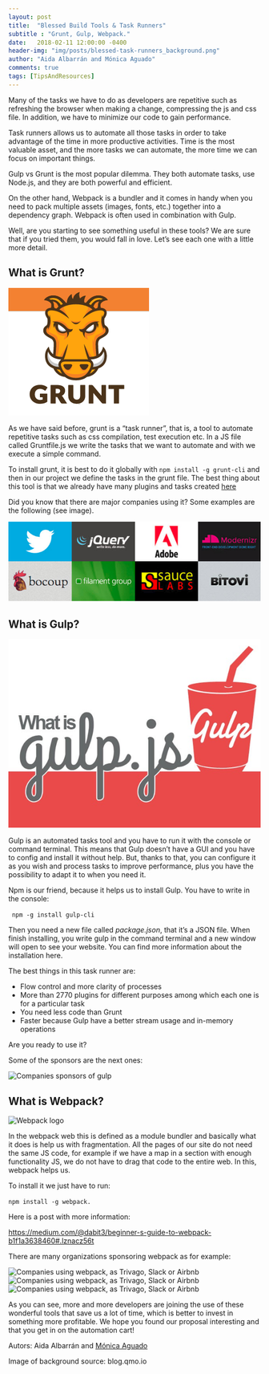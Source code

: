 ```yaml
---
layout: post
title:  "Blessed Build Tools & Task Runners"
subtitle : "Grunt, Gulp, Webpack."
date:   2018-02-11 12:00:00 -0400
header-img: "img/posts/blessed-task-runners_background.png"
author: "Aida Albarrán and Mónica Aguado"
comments: true
tags: [TipsAndResources]
---
```


Many of the tasks we have to do as developers are repetitive such as refreshing the browser when making a change, compressing the js and css file. In addition, we have to minimize our code to gain performance.

Task runners allows us to automate all those tasks in order to take advantage of the time in more productive activities. Time is the most valuable asset, and the more tasks we can automate, the more time we can focus on important things.

Gulp vs Grunt is the most popular dilemma. They both automate tasks, use Node.js, and they are both powerful and efficient.

On the other hand, Webpack is a bundler and it comes in handy when you need to pack multiple assets (images, fonts, etc.) together into a dependency graph. Webpack is often used in combination with Gulp.

Well, are you starting to see something useful in these tools? We are sure that if you tried them, you would fall in love. Let’s see each one with a little more detail.

## What is Grunt?

![Grunt logo](/img/posts/blessed-task-runners_grunt.png)

As we have said before, grunt is a “task runner”, that is, a tool to automate repetitive tasks such as css compilation, test execution etc. In a JS file called Gruntfile.js we write the tasks that we want to automate and with we execute a simple command.

To install grunt, it is best to do it globally with ```npm install -g grunt-cli``` and then in our project we define the tasks in the grunt file. The best thing about this tool is that we already have many plugins and tasks created [here](http://gruntjs.com/plugins)

Did you know that there are major companies using it? Some examples are the following (see image).

![Companies using grunt, as Twitter or Adobe](/img/posts/blessed-task-runners_grunt-companies.png)


## What is Gulp?

![Gulp logo](/img/posts/blessed-task-runners_gulp.jpeg)

Gulp is an automated tasks tool and you have to run it with the console or command terminal. This means that Gulp doesn’t have a GUI and you have to config and install it without help. But, thanks to that, you can configure it as you wish and process tasks to improve performance, plus you have the possibility to adapt it to when you need it.

Npm is our friend, because it helps us to install Gulp. You have to write in the console:

``` npm -g install gulp-cli``` 

Then you need a new file called *package.json*, that it’s a JSON file. When finish installing, you write gulp in the command terminal and a new window will open to see your website. You can find more information about the installation here.

The best things in this task runner are:

* Flow control and more clarity of processes
* More than 2770 plugins for different purposes among which each one is for a particular task
* You need less code than Grunt
* Faster because Gulp have a better stream usage and in-memory operations

Are you ready to use it?

Some of the sponsors are the next ones:

![Companies sponsors of gulp](/img/posts/blessed-task-runners_gulp-companies.png)

## What is Webpack?

![Webpack logo](/img/posts/blessed-task-runners_webpack.png)

In the webpack web this is defined as a module bundler and basically what it does is help us with fragmentation. All the pages of our site do not need the same JS code, for example if we have a map in a section with enough functionality JS, we do not have to drag that code to the entire web. In this, webpack helps us.

To install it we just have to run:

```npm install -g webpack.```

Here is a post with more information:

<https://medium.com/@dabit3/beginner-s-guide-to-webpack-b1f1a3638460#.lznacz56t>

There are many organizations sponsoring webpack as for example:

![Companies using webpack, as Trivago, Slack or Airbnb](/img/posts/blessed-task-runners_webpack-companies.png)
![Companies using webpack, as Trivago, Slack or Airbnb](/img/posts/blessed-task-runners_webpack-companies2.png)
![Companies using webpack, as Trivago, Slack or Airbnb](/img/posts/blessed-task-runners_webpack-companies3.png)



As you can see, more and more developers are joining the use of these wonderful tools that save us a lot of time, which is better to invest in something more profitable. We hope you found our proposal interesting and that you get in on the automation cart!

Autors: Aida Albarrán and [Mónica Aguado](https://medium.com/@MoniAguado)

Image of background source: blog.qmo.io